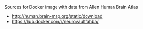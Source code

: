 Sources for Docker image with data from Allen Human Brain Atlas

* http://human.brain-map.org/static/download
* https://hub.docker.com/r/neurovault/ahba/
